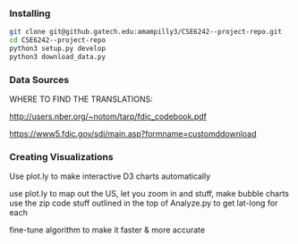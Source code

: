 ### Installing 

```bash
git clone git@github.gatech.edu:amampilly3/CSE6242--project-repo.git
cd CSE6242--project-repo
python3 setup.py develop
python3 download_data.py
``` 

### Data Sources

WHERE TO FIND THE TRANSLATIONS:

http://users.nber.org/~notom/tarp/fdic_codebook.pdf

https://www5.fdic.gov/sdi/main.asp?formname=customddownload


### Creating Visualizations

Use plot.ly to make interactive D3 charts automatically

use plot.ly to map out the US, let you zoom in and stuff, make bubble charts
	use the zip code stuff outlined in the top of Analyze.py to get lat-long for each

fine-tune algorithm to make it faster & more accurate